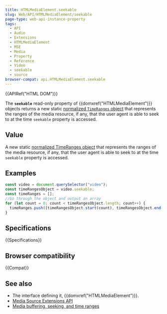 ```yaml
---
title: HTMLMediaElement.seekable
slug: Web/API/HTMLMediaElement/seekable
page-type: web-api-instance-property
tags:
  - API
  - Audio
  - Extensions
  - HTMLMediaElement
  - MSE
  - Media
  - Property
  - Reference
  - Video
  - seekable
  - source
browser-compat: api.HTMLMediaElement.seekable
---
```


{{APIRef("HTML DOM")}}

The **`seekable`** read-only property of {{domxref("HTMLMediaElement")}} objects returns a new static [normalized `TimeRanges` object](/en-US/docs/Web/API/TimeRanges#normalized_timeranges_objects) that represents the ranges of the media resource, if any, that the user agent is able to seek to at the time `seekable` property is accessed.

## Value

A new static [normalized TimeRanges object](/en-US/docs/Web/API/TimeRanges#normalized_timeranges_objects) that represents the ranges of the media resource, if any, that the user agent is able to seek to at the time `seekable` property is accessed.

## Examples

```js
const video = document.querySelector("video");
const timeRangesObject = video.seekable;
const timeRanges = [];
//Go through the object and output an array
for (let count = 0; count < timeRangesObject.length; count++) {
  timeRanges.push([timeRangesObject.start(count), timeRangesObject.end(count)]);
}
```

## Specifications

{{Specifications}}

## Browser compatibility

{{Compat}}

## See also

- The interface defining it, {{domxref("HTMLMediaElement")}}.
- [Media Source Extensions API](/en-US/docs/Web/API/Media_Source_Extensions_API)
- [Media buffering, seeking, and time ranges](/en-US/docs/Web/Guide/Audio_and_video_delivery/buffering_seeking_time_ranges)
